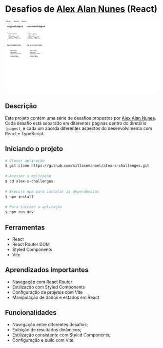 # Desafios de [Alex Alan Nunes](https://github.com/alexalannunes) (React)

<img src="./alex-s-challnges.png" >

## Descrição

Este projeto contém uma série de desafios propostos por [Alex Alan Nunes](https://github.com/alexalannunes). Cada desafio está separado em diferentes páginas dentro do diretório `(pages)`, e cada um aborda diferentes aspectos do desenvolvimento com React e TypeScript.

## Iniciando o projeto

```bash
# Clonar aplicação
$ git clone https://github.com/sillasemanoel/alex-s-challenges.git

# Acessar a aplicação
$ cd alex-s-challenges

# Execute npm para instalar as dependências
$ npm install

# Para iniciar a aplicação
$ npm run dev

```

## Ferramentas

- React
- React Router DOM
- Styled Components
- Vite

## Aprendizados importantes

- Navegação com React Router
- Estilização com Styled Components
- Configuração de projetos com Vite
- Manipulação de dados e estados em React

## Funcionalidades

- Navegação entre diferentes desafios;
- Exibição de resultados dinâmicos;
- Estilização consistente com Styled Components;
- Configuração e build com Vite.